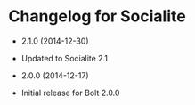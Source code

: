 # Changelog for Socialite

* 2.1.0 (2014-12-30)

 * Updated to Socialite 2.1

* 2.0.0 (2014-12-17)

 * Initial release for Bolt 2.0.0
